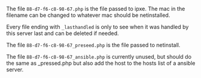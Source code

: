 The file ```88-d7-f6-c8-98-67.php``` is the file passed to ipxe.
The mac in the filename can be changed to whatever mac should be netinstalled.

Every file ending with ```_lasthandled``` is only to see when it was handled by this server last and can be deleted if needed.

The file ```88-d7-f6-c8-98-67_preseed.php``` is the file passed to netinstall.

The file ```88-d7-f6-c8-98-67_ansible.php``` is currently unused, but should do the same as <mac>_pressed.php but also add the host to the hosts list of a ansible server.
